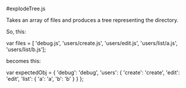 #explodeTree.js

Takes an array of files and produces a tree representing the directory.

So, this:

var files = [
    'debug.js',
    'users/create.js',
    'users/edit.js',
    'users/list/a.js',
    'users/list/b.js'];

becomes this:

var expectedObj = {
    'debug': 'debug',
    'users': {
        'create': 'create',
        'edit': 'edit',
        'list': {
            'a': 'a',
            'b': 'b'
        }
    }
};

